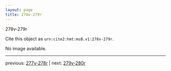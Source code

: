 ```yaml
---
layout: page
title: 278v-279r
---
```


278v-279r

Cite this object as `urn:cite2:hmt:msB.v1:278v-279r`.

No image available. 



---

previous: [277v-278r](../277v-278r/) | next: [279v-280r](../279v-280r/)